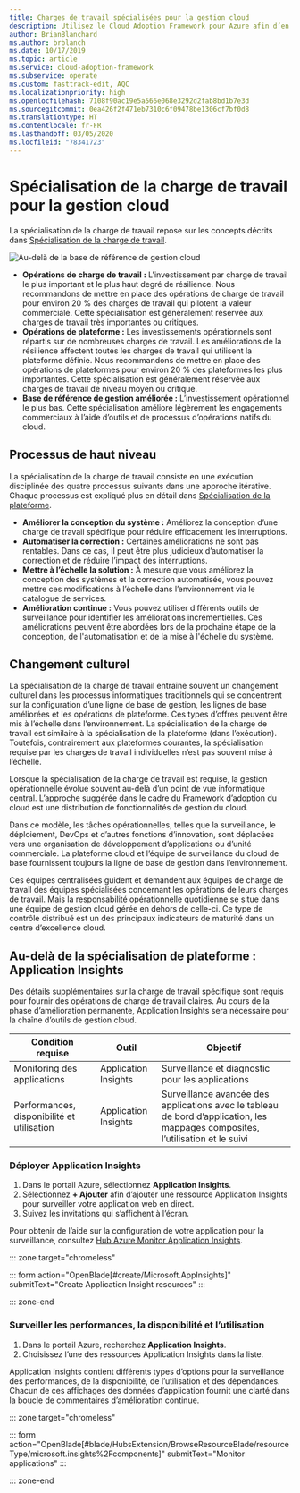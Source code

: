 ```yaml
---
title: Charges de travail spécialisées pour la gestion cloud
description: Utilisez le Cloud Adoption Framework pour Azure afin d’en savoir plus sur les opérations spécialisées de gestion cloud des charges de travail.
author: BrianBlanchard
ms.author: brblanch
ms.date: 10/17/2019
ms.topic: article
ms.service: cloud-adoption-framework
ms.subservice: operate
ms.custom: fasttrack-edit, AQC
ms.localizationpriority: high
ms.openlocfilehash: 7108f90ac19e5a566e068e3292d2fab8bd1b7e3d
ms.sourcegitcommit: 0ea426f2f471eb7310c6f09478be1306cf7bf0d8
ms.translationtype: HT
ms.contentlocale: fr-FR
ms.lasthandoff: 03/05/2020
ms.locfileid: "78341723"
---
```

# <a name="workload-specialization-for-cloud-management"></a>Spécialisation de la charge de travail pour la gestion cloud

La spécialisation de la charge de travail repose sur les concepts décrits dans [Spécialisation de la charge de travail](./platform-specialization.md).

![Au-delà de la base de référence de gestion cloud](../../_images/manage/beyond-the-baseline.png)

- **Opérations de charge de travail :** L'investissement par charge de travail le plus important et le plus haut degré de résilience. Nous recommandons de mettre en place des opérations de charge de travail pour environ 20 % des charges de travail qui pilotent la valeur commerciale. Cette spécialisation est généralement réservée aux charges de travail très importantes ou critiques.
- **Opérations de plateforme :** Les investissements opérationnels sont répartis sur de nombreuses charges de travail. Les améliorations de la résilience affectent toutes les charges de travail qui utilisent la plateforme définie. Nous recommandons de mettre en place des opérations de plateformes pour environ 20 % des plateformes les plus importantes. Cette spécialisation est généralement réservée aux charges de travail de niveau moyen ou critique.
- **Base de référence de gestion améliorée :** L’investissement opérationnel le plus bas. Cette spécialisation améliore légèrement les engagements commerciaux à l’aide d’outils et de processus d’opérations natifs du cloud.

## <a name="high-level-process"></a>Processus de haut niveau

La spécialisation de la charge de travail consiste en une exécution disciplinée des quatre processus suivants dans une approche itérative. Chaque processus est expliqué plus en détail dans [Spécialisation de la plateforme](./platform-specialization.md).

- **Améliorer la conception du système :** Améliorez la conception d’une charge de travail spécifique pour réduire efficacement les interruptions.
- **Automatiser la correction :** Certaines améliorations ne sont pas rentables. Dans ce cas, il peut être plus judicieux d’automatiser la correction et de réduire l’impact des interruptions.
- **Mettre à l’échelle la solution :** À mesure que vous améliorez la conception des systèmes et la correction automatisée, vous pouvez mettre ces modifications à l’échelle dans l’environnement via le catalogue de services.
- **Amélioration continue :** Vous pouvez utiliser différents outils de surveillance pour identifier les améliorations incrémentielles. Ces améliorations peuvent être abordées lors de la prochaine étape de la conception, de l'automatisation et de la mise à l'échelle du système.

## <a name="cultural-change"></a>Changement culturel

La spécialisation de la charge de travail entraîne souvent un changement culturel dans les processus informatiques traditionnels qui se concentrent sur la configuration d’une ligne de base de gestion, les lignes de base améliorées et les opérations de plateforme. Ces types d’offres peuvent être mis à l’échelle dans l’environnement. La spécialisation de la charge de travail est similaire à la spécialisation de la plateforme (dans l’exécution). Toutefois, contrairement aux plateformes courantes, la spécialisation requise par les charges de travail individuelles n’est pas souvent mise à l’échelle.

Lorsque la spécialisation de la charge de travail est requise, la gestion opérationnelle évolue souvent au-delà d’un point de vue informatique central. L’approche suggérée dans le cadre du Framework d’adoption du cloud est une distribution de fonctionnalités de gestion du cloud.

Dans ce modèle, les tâches opérationnelles, telles que la surveillance, le déploiement, DevOps et d’autres fonctions d’innovation, sont déplacées vers une organisation de développement d’applications ou d’unité commerciale. La plateforme cloud et l’équipe de surveillance du cloud de base fournissent toujours la ligne de base de gestion dans l’environnement.

Ces équipes centralisées guident et demandent aux équipes de charge de travail des équipes spécialisées concernant les opérations de leurs charges de travail. Mais la responsabilité opérationnelle quotidienne se situe dans une équipe de gestion cloud gérée en dehors de celle-ci. Ce type de contrôle distribué est un des principaux indicateurs de maturité dans un centre d’excellence cloud.

## <a name="beyond-platform-specialization-application-insights"></a>Au-delà de la spécialisation de plateforme : Application Insights

Des détails supplémentaires sur la charge de travail spécifique sont requis pour fournir des opérations de charge de travail claires. Au cours de la phase d’amélioration permanente, Application Insights sera nécessaire pour la chaîne d’outils de gestion cloud.

|Condition requise|Outil|Objectif|
|---|---|---|
|Monitoring des applications|Application Insights|Surveillance et diagnostic pour les applications|
|Performances, disponibilité et utilisation|Application Insights|Surveillance avancée des applications avec le tableau de bord d’application, les mappages composites, l’utilisation et le suivi|

### <a name="deploy-application-insights"></a>Déployer Application Insights

1. Dans le portail Azure, sélectionnez **Application Insights**.
1. Sélectionnez **+ Ajouter** afin d’ajouter une ressource Application Insights pour surveiller votre application web en direct.
1. Suivez les invitations qui s’affichent à l’écran.

Pour obtenir de l’aide sur la configuration de votre application pour la surveillance, consultez [Hub Azure Monitor Application Insights](https://docs.microsoft.com/azure/azure-monitor/azure-monitor-app-hub).

::: zone target="chromeless"

::: form action="OpenBlade[#create/Microsoft.AppInsights]" submitText="Create Application Insight resources" :::

::: zone-end

### <a name="monitor-performance-availability-and-usage"></a>Surveiller les performances, la disponibilité et l’utilisation

1. Dans le portail Azure, recherchez **Application Insights**.
1. Choisissez l’une des ressources Application Insights dans la liste.

Application Insights contient différents types d’options pour la surveillance des performances, de la disponibilité, de l’utilisation et des dépendances. Chacun de ces affichages des données d’application fournit une clarté dans la boucle de commentaires d’amélioration continue.

::: zone target="chromeless"

<!-- markdownlint-disable DOCSMD001 -->

::: form action="OpenBlade[#blade/HubsExtension/BrowseResourceBlade/resourceType/microsoft.insights%2Fcomponents]" submitText="Monitor applications" :::

<!-- markdownlint-enable DOCSMD001 -->

::: zone-end
